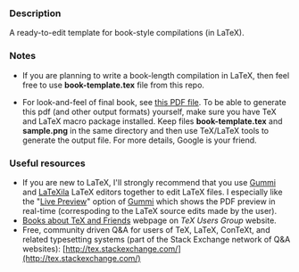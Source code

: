 ### Description
A ready-to-edit template for book-style compilations (in LaTeX).

### Notes
* If you are planning to write a book-length compilation in LaTeX, then feel free to use **book-template.tex** file from this repo.

* For look-and-feel of final book, see [this PDF file](https://github.com/amberj/latex-book-template/raw/master/book-template.pdf). To be able to generate this pdf (and other output formats) yourself, make sure you have TeX and LaTeX macro package installed. Keep files **book-template.tex** and **sample.png** in the same directory and then use TeX/LaTeX tools to generate the output file. For more details, Google is your friend.

### Useful resources
* If you are new to LaTeX, I'll strongly recommend that you use [Gummi](http://gummi.midnightcoding.org/) and [LaTeXila](http://projects.gnome.org/latexila/) LaTeX editors together to edit LaTeX files. I especially like the "[Live Preview](http://dev.midnightcoding.org/attachments/download/241/gummi060-1.png)" option of [Gummi](http://gummi.midnightcoding.org/) which shows the PDF preview in real-time (correspoding to the LaTeX source edits made by the user).
* [Books about TeX and Friends](http://www.tug.org/books/) webpage on _TeX Users Group_ website.
* Free, community driven Q&A for users of TeX, LaTeX, ConTeXt, and related typesetting systems (part of the Stack Exchange network of Q&A websites): [http://tex.stackexchange.com/](http://tex.stackexchange.com/)